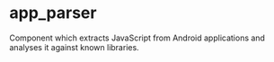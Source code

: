 # app_parser

Component which extracts JavaScript from Android applications and analyses
it against known libraries.
